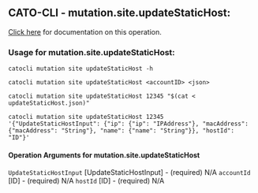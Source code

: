 
## CATO-CLI - mutation.site.updateStaticHost:
[Click here](https://api.catonetworks.com/documentation/#mutation-updateStaticHost) for documentation on this operation.

### Usage for mutation.site.updateStaticHost:

`catocli mutation site updateStaticHost -h`

`catocli mutation site updateStaticHost <accountID> <json>`

`catocli mutation site updateStaticHost 12345 "$(cat < updateStaticHost.json)"`

`catocli mutation site updateStaticHost 12345 '{"UpdateStaticHostInput": {"ip": {"ip": "IPAddress"}, "macAddress": {"macAddress": "String"}, "name": {"name": "String"}}, "hostId": "ID"}'`

#### Operation Arguments for mutation.site.updateStaticHost ####
`UpdateStaticHostInput` [UpdateStaticHostInput] - (required) N/A 
`accountId` [ID] - (required) N/A 
`hostId` [ID] - (required) N/A 
